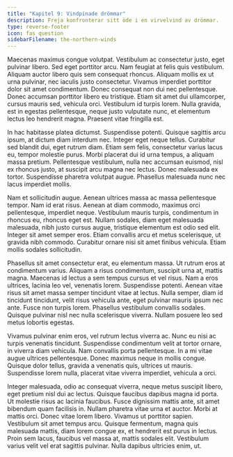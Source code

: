 ```yaml
---
title: "Kapitel 9: Vindpinade drömmar"
description: Freja konfronterar sitt öde i en virvelvind av drömmar.
type: reverse-footer
icon: fas question
sidebarFilename: the-northern-winds
---
```

Maecenas maximus congue volutpat. Vestibulum ac consectetur justo, eget pulvinar libero. Sed eget porttitor arcu. Nam feugiat at felis quis vestibulum. Aliquam auctor libero quis sem consequat rhoncus. Aliquam mollis ex ut urna pulvinar, nec iaculis justo consectetur. Vivamus imperdiet porttitor dolor sit amet condimentum. Donec consequat non dui nec pellentesque. Donec accumsan porttitor libero eu tristique. Etiam sit amet dui ullamcorper, cursus mauris sed, vehicula orci. Vestibulum id turpis lorem. Nulla gravida, est in egestas pellentesque, neque justo vulputate nunc, et elementum lectus leo hendrerit magna. Praesent vitae fringilla est.

In hac habitasse platea dictumst. Suspendisse potenti. Quisque sagittis arcu ipsum, at dictum diam interdum nec. Integer eget neque tellus. Curabitur sed blandit dui, eget rutrum diam. Etiam sem felis, consectetur varius lacus eu, tempor molestie purus. Morbi placerat dui id urna tempus, a aliquam massa pretium. Pellentesque vestibulum, nulla nec accumsan euismod, nisl ex rhoncus justo, at suscipit arcu magna nec lectus. Donec malesuada ex tortor. Suspendisse pharetra volutpat augue. Phasellus malesuada nunc nec lacus imperdiet mollis.

Nam et sollicitudin augue. Aenean ultrices massa ac massa pellentesque tempor. Nam id erat risus. Aenean at diam commodo, maximus orci pellentesque, imperdiet neque. Vestibulum mauris turpis, condimentum in rhoncus eu, rhoncus eget est. Nullam sodales, diam eget malesuada malesuada, nibh justo cursus augue, tristique elementum est odio sed elit. Integer sit amet semper eros. Etiam convallis arcu et metus scelerisque, ut gravida nibh commodo. Curabitur ornare nisi sit amet finibus vehicula. Etiam mollis sodales sollicitudin.

Phasellus sit amet consectetur erat, eu elementum massa. Ut rutrum eros at condimentum varius. Aliquam a risus condimentum, suscipit urna at, mattis magna. Maecenas id lectus a sem tempus cursus et vel risus. Nam a eros ultrices, lacinia leo vel, venenatis lorem. Suspendisse potenti. Aenean vitae risus sit amet massa semper tincidunt vitae at lectus. Nulla semper, diam id tincidunt tincidunt, velit risus vehicula ante, eget pulvinar mauris ipsum nec ante. Fusce non turpis lorem. Phasellus vestibulum convallis sodales. Quisque pulvinar nisl nec nulla scelerisque viverra. Nullam posuere leo sed metus lobortis egestas.

Vivamus pulvinar enim eros, vel rutrum lectus viverra ac. Nunc eu nisi ac turpis venenatis tincidunt. Suspendisse condimentum velit at tortor ornare, in viverra diam vehicula. Nam convallis porta pellentesque. In a mi vitae augue ultrices pellentesque. Donec maximus neque in mollis congue. Quisque dolor tellus, gravida a venenatis quis, ultrices ut mauris. Suspendisse lorem nulla, placerat vitae viverra imperdiet, vehicula a orci.

Integer malesuada, odio ac consequat viverra, neque metus suscipit libero, eget pretium nisl dui ac lectus. Quisque faucibus dapibus magna id porta. Ut molestie risus ac lacinia faucibus. Fusce dignissim mattis ante, sit amet bibendum quam facilisis in. Nullam pharetra vitae urna et auctor. Morbi at mattis orci. Donec vitae lorem libero. Vivamus ut porttitor sapien. Vestibulum sit amet tempus arcu. Quisque fermentum, magna quis malesuada mattis, diam lorem congue ex, et hendrerit est purus in lectus. Proin sem lacus, faucibus vel massa at, mattis sodales elit. Vestibulum varius velit vel erat sagittis pulvinar. Nulla dapibus ultricies enim, ut.